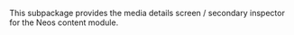 This subpackage provides the media details screen / secondary inspector for the Neos content module.
